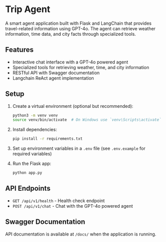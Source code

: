 # Trip Agent

A smart agent application built with Flask and LangChain that provides travel-related information using GPT-4o. The agent can retrieve weather information, time data, and city facts through specialized tools.

## Features

- Interactive chat interface with a GPT-4o powered agent
- Specialized tools for retrieving weather, time, and city information
- RESTful API with Swagger documentation
- Langchain ReAct agent implementation

## Setup

1. Create a virtual environment (optional but recommended):
   ```bash
   python3 -m venv venv
   source venv/bin/activate  # On Windows use `venv\Scripts\activate`
   ```

2. Install dependencies:
   ```bash
   pip install -r requirements.txt
   ```

3. Set up environment variables in a `.env` file (see `.env.example` for required variables)

4. Run the Flask app:
   ```bash
   python app.py
   ```

## API Endpoints

- `GET /api/v1/health` - Health check endpoint
- `POST /api/v1/chat` - Chat with the GPT-4o powered agent

## Swagger Documentation

API documentation is available at `/docs/` when the application is running.